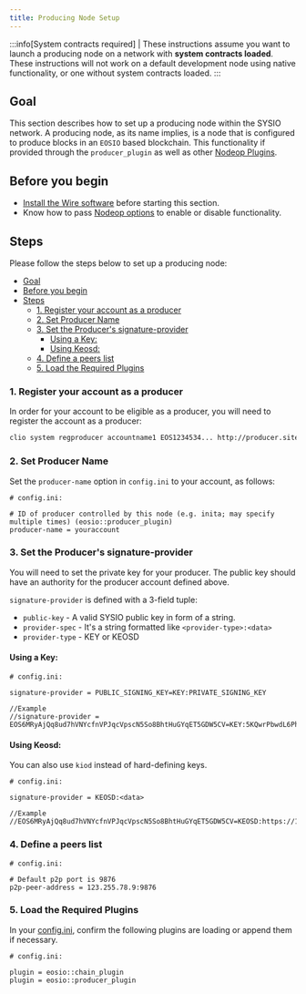 ```yaml
---
title: Producing Node Setup
---
```


:::info[System contracts required]
| These instructions assume you want to launch a producing node on a network with **system contracts loaded**. These instructions will not work on a default development node using native functionality, or one without system contracts loaded.
:::

## Goal

This section describes how to set up a producing node within the SYSIO network. A producing node, as its name implies, is a node that is configured to produce blocks in an `EOSIO` based blockchain. This functionality if provided through the `producer_plugin` as well as other [Nodeop Plugins](../../plugins/index.md).

## Before you begin

* [Install the Wire software](/docs/getting-started/install-dependencies.md) before starting this section.
* Know how to pass [Nodeop options](../../usage/nodeop-options.md) to enable or disable functionality.

## Steps

Please follow the steps below to set up a producing node:

- [Goal](#goal)
- [Before you begin](#before-you-begin)
- [Steps](#steps)
  - [1. Register your account as a producer](#1-register-your-account-as-a-producer)
  - [2. Set Producer Name](#2-set-producer-name)
  - [3. Set the Producer's signature-provider](#3-set-the-producers-signature-provider)
    - [Using a Key:](#using-a-key)
    - [Using Keosd:](#using-kiod)
  - [4. Define a peers list](#4-define-a-peers-list)
  - [5. Load the Required Plugins](#5-load-the-required-plugins)

### 1. Register your account as a producer

In order for your account to be eligible as a producer, you will need to register the account as a producer:

```sh
clio system regproducer accountname1 EOS1234534... http://producer.site Antarctica
```

### 2. Set Producer Name

Set the `producer-name` option in `config.ini` to your account, as follows:

```console
# config.ini:

# ID of producer controlled by this node (e.g. inita; may specify multiple times) (eosio::producer_plugin)
producer-name = youraccount
```

### 3. Set the Producer's signature-provider

You will need to set the private key for your producer. The public key should have an authority for the producer account defined above. 

`signature-provider` is defined with a 3-field tuple:
* `public-key` - A valid SYSIO public key in form of a string.
* `provider-spec` - It's a string formatted like `<provider-type>:<data>`
* `provider-type` - KEY or KEOSD

#### Using a Key:

```console
# config.ini:

signature-provider = PUBLIC_SIGNING_KEY=KEY:PRIVATE_SIGNING_KEY

//Example
//signature-provider = EOS6MRyAjQq8ud7hVNYcfnVPJqcVpscN5So8BhtHuGYqET5GDW5CV=KEY:5KQwrPbwdL6PhXujxW37FSSQZ1JiwsST4cqQzDeyXtP79zkvFD3
```

#### Using Keosd:
You can also use `kiod` instead of hard-defining keys. 

```console
# config.ini:

signature-provider = KEOSD:<data>   

//Example
//EOS6MRyAjQq8ud7hVNYcfnVPJqcVpscN5So8BhtHuGYqET5GDW5CV=KEOSD:https://127.0.0.1:88888
```

### 4. Define a peers list

```console
# config.ini:

# Default p2p port is 9876
p2p-peer-address = 123.255.78.9:9876
```

### 5. Load the Required Plugins

In your [config.ini](../index.md), confirm the following plugins are loading or append them if necessary. 

```console
# config.ini:

plugin = eosio::chain_plugin
plugin = eosio::producer_plugin
```
